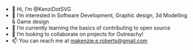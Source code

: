 - 👋 Hi, I’m @KenziDotSVG
- 👀 I’m interested in Software Development, Graphic design, 3d Modelling & Game design
- 🌱 I’m currently learning the basics of contributing to open source
- 💞️ I’m looking to collaborate on projects for Outreachy!
- 📫 You can reach me at makenzie.e.roberts@gmail.com

<!---
KenziDotSVG/KenziDotSVG is a ✨ special ✨ repository because its `README.md` (this file) appears on your GitHub profile.
You can click the Preview link to take a look at your changes.
--->

